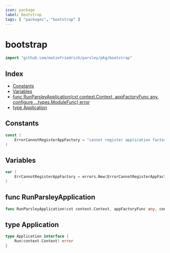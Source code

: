 ```yaml
---
icon: package
label: bootstrap
tags: [ "packages", "bootstrap" ]
---
```

# bootstrap

```go
import "github.com/matzefriedrich/parsley/pkg/bootstrap"
```

## Index

- [Constants](<#constants>)
- [Variables](<#variables>)
- [func RunParsleyApplication\(cxt context.Context, appFactoryFunc any, configure ...types.ModuleFunc\) error](<#RunParsleyApplication>)
- [type Application](<#Application>)


## Constants

<a name="ErrorCannotRegisterAppFactory"></a>

```go
const (
    ErrorCannotRegisterAppFactory = "cannot register application factory"
)
```

## Variables

<a name="ErrCannotRegisterAppFactory"></a>

```go
var (
    ErrCannotRegisterAppFactory = errors.New(ErrorCannotRegisterAppFactory)
)
```

<a name="RunParsleyApplication"></a>
## func RunParsleyApplication

```go
func RunParsleyApplication(cxt context.Context, appFactoryFunc any, configure ...types.ModuleFunc) error
```



<a name="Application"></a>
## type Application



```go
type Application interface {
    Run(context.Context) error
}
```

